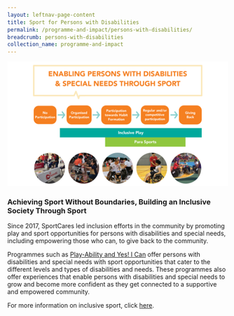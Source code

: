 ```yaml
---
layout: leftnav-page-content
title: Sport for Persons with Disabilities
permalink: /programme-and-impact/persons-with-disabilities/
breadcrumb: persons-with-disabilities
collection_name: programme-and-impact
---
```


![Alternative text for screen readers](/images/dsmp_infographics.png)

### Achieving Sport Without Boundaries, Building an Inclusive Society Through Sport

Since 2017, SportCares led inclusion efforts in the community by promoting play and sport opportunities for persons with disabilities and special needs, including empowering those who can, to give back to the community. 

Programmes such as [Play-Ability and Yes! I Can](/persons-with-disabilities/disability-sports-programmes/) offer persons with disabilities and special needs with sport opportunities that cater to the different levels and types of disabilities and needs.  These programmes also offer experiences that enable persons with disabilities and special needs to grow and become more confident as they get connected to a supportive and empowered community. 

For more information on inclusive sport, click [here](/persons-with-disabilities/disability-sports-master-plan/). 
